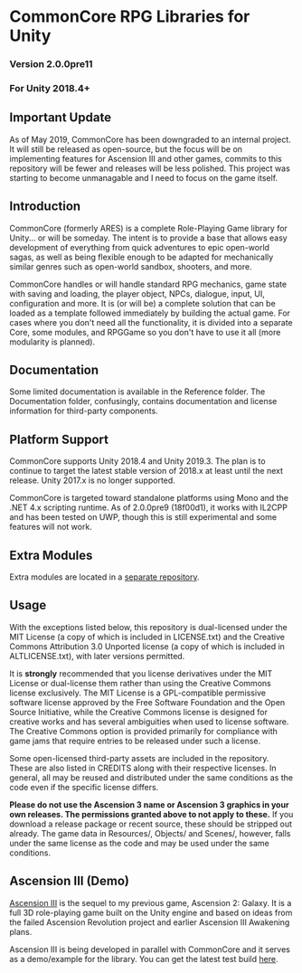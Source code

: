 # CommonCore RPG Libraries for Unity
### Version 2.0.0pre11
### For Unity 2018.4+

## Important Update

As of May 2019, CommonCore has been downgraded to an internal project. It will still be released as open-source, but the focus will be on implementing features for Ascension III and other games, commits to this repository will be fewer and releases will be less polished. This project was starting to become unmanagable and I need to focus on the game itself.

## Introduction

CommonCore (formerly ARES) is a complete Role-Playing Game library for Unity... or will be someday. The intent is to provide a base that allows easy development of everything from quick adventures to epic open-world sagas, as well as being flexible enough to be adapted for mechanically similar genres such as open-world sandbox, shooters, and more.

CommonCore handles or will handle standard RPG mechanics, game state with saving and loading, the player object, NPCs, dialogue, input, UI, configuration and more. It is (or will be) a complete solution that can be loaded as a template followed immediately by building the actual game. For cases where you don't need all the functionality, it is divided into a separate Core, some modules, and RPGGame so you don't have to use it all (more modularity is planned).

## Documentation

Some limited documentation is available in the Reference folder. The Documentation folder, confusingly, contains documentation and license information for third-party components.

## Platform Support

CommonCore supports Unity 2018.4 and Unity 2019.3. The plan is to continue to target the latest stable version of 2018.x at least until the next release. Unity 2017.x is no longer supported.

CommonCore is targeted toward standalone platforms using Mono and the .NET 4.x scripting runtime. As of 2.0.0pre9 (18f00d1), it works with IL2CPP and has been tested on UWP, though this is still experimental and some features will not work.

## Extra Modules

Extra modules are located in a [separate repository](https://github.com/XCVG/commoncore-modules).

## Usage

With the exceptions listed below, this repository is dual-licensed under the MIT License (a copy of which is included in LICENSE.txt) and the Creative Commons Attribution 3.0 Unported license (a copy of which is included in ALTLICENSE.txt), with later versions permitted.

It is **strongly** recommended that you license derivatives under the MIT License or dual-license them rather than using the Creative Commons license exclusively. The MIT License is a GPL-compatible permissive software license approved by the Free Software Foundation and the Open Source Initiative, while the Creative Commons license is designed for creative works and has several ambiguities when used to license software. The Creative Commons option is provided primarily for compliance with game jams that require entries to be released under such a license.

Some open-licensed third-party assets are included in the repository. These are also listed in CREDITS along with their respective licenses. In general, all may be reused and distributed under the same conditions as the code even if the specific license differs.

**Please do not use the Ascension 3 name or Ascension 3 graphics in your own releases. The permissions granted above to not apply to these.** If you download a release package or recent source, these should be stripped out already. The game data in Resources/, Objects/ and Scenes/, however, falls under the same license as the code and may be used under the same conditions.

## Ascension III (Demo)

[Ascension III](https://www.xcvgsystems.com/ascension-iii-2/) is the sequel to my previous game, Ascension 2: Galaxy. It is a full 3D role-playing game built on the Unity engine and based on ideas from the failed Ascension Revolution project and earlier Ascension III Awakening plans. 

Ascension III is being developed in parallel with CommonCore and it serves as a demo/example for the library. You can get the latest test build [here](https://xcvg.itch.io/ascension-iii-revolution).

